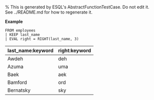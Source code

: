 % This is generated by ESQL's AbstractFunctionTestCase. Do not edit it. See ../README.md for how to regenerate it.

**Example**

```esql
FROM employees
| KEEP last_name
| EVAL right = RIGHT(last_name, 3)
```

| last_name:keyword | right:keyword |
| --- | --- |
| Awdeh | deh |
| Azuma | uma |
| Baek | aek |
| Bamford | ord |
| Bernatsky | sky |


